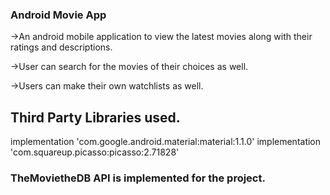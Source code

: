 ### Android Movie App

->An android mobile application to view the latest movies along with their ratings and descriptions.

->User can search for the movies of their choices as well.

->Users can make their own watchlists as well.


## Third Party Libraries used.

implementation 'com.google.android.material:material:1.1.0'
implementation 'com.squareup.picasso:picasso:2.71828'

### TheMovietheDB API is implemented for the project.
